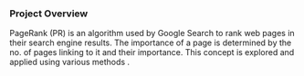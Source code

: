 ### Project Overview

 PageRank (PR) is an algorithm used by Google Search to rank web pages in their search engine results. The importance of a page is determined by the no. of pages linking to it and their importance. This concept is explored and applied using various methods .


